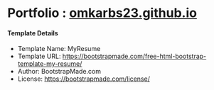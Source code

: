 # Portfolio : [omkarbs23.github.io](https://omkarbs23.github.io/)





#### Template Details
- Template Name: MyResume
- Template URL: https://bootstrapmade.com/free-html-bootstrap-template-my-resume/
- Author: BootstrapMade.com
- License: https://bootstrapmade.com/license/
